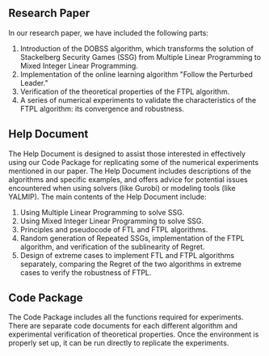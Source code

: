 ## Research Paper
In our research paper, we have included the following parts:

1. Introduction of the DOBSS algorithm, which transforms the solution of Stackelberg Security Games (SSG) from Multiple Linear Programming to Mixed Integer Linear Programming.
2. Implementation of the online learning algorithm "Follow the Perturbed Leader."
3. Verification of the theoretical properties of the FTPL algorithm.
4. A series of numerical experiments to validate the characteristics of the FTPL algorithm: its convergence and robustness.
## Help Document
The Help Document is designed to assist those interested in effectively using our Code Package for replicating some of the numerical experiments mentioned in our paper. The Help Document includes descriptions of the algorithms and specific examples, and offers advice for potential issues encountered when using solvers (like Gurobi) or modeling tools (like YALMIP). The main contents of the Help Document include:

1. Using Multiple Linear Programming to solve SSG.
2. Using Mixed Integer Linear Programming to solve SSG.
3. Principles and pseudocode of FTL and FTPL algorithms.
4. Random generation of Repeated SSGs, implementation of the FTPL algorithm, and verification of the sublinearity of Regret.
5. Design of extreme cases to implement FTL and FTPL algorithms separately, comparing the Regret of the two algorithms in extreme cases to verify the robustness of FTPL.
## Code Package
 The Code Package includes all the functions required for experiments. There are separate code documents for each different algorithm and experimental verification of theoretical properties. Once the environment is properly set up, it can be run directly to replicate the experiments.

